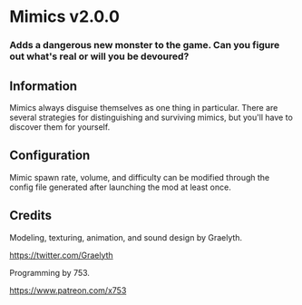 # Mimics v2.0.0
### Adds a dangerous new monster to the game. Can you figure out what's real or will you be devoured?

## Information
Mimics always disguise themselves as one thing in particular. There are several strategies for distinguishing and surviving mimics, but you'll have to discover them for yourself.

## Configuration
Mimic spawn rate, volume, and difficulty can be modified through the config file generated after launching the mod at least once.

## Credits
Modeling, texturing, animation, and sound design by Graelyth.

https://twitter.com/Graelyth

Programming by 753.

https://www.patreon.com/x753